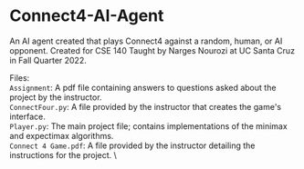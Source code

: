 # Connect4-AI-Agent
An AI agent created that plays Connect4 against a random, human, or AI opponent. 
Created for CSE 140 Taught by Narges Nourozi at UC Santa Cruz in Fall Quarter 2022.

Files: \
`Assignment`: A pdf file containing answers to questions asked about the project by the instructor. \
`ConnectFour.py`: A file provided by the instructor that creates the game's interface. \
`Player.py`: The main project file; contains implementations of the minimax and expectimax algorithms. \
`Connect 4 Game.pdf`: A file provided by the instructor detailing the instructions for the project. \
